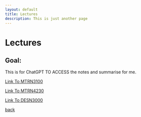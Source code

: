 ```yaml
---
layout: default
title: Lectures 
description: This is just another page
---
```


#  Lectures 

## Goal:

This is for ChatGPT TO ACCESS the notes and summarise for me.

[Link To MTRN3100](/MTRN3100/lectures.html)

[Link To MTRN4230](/MTRN4230/lectures.html)

[Link To DESN3000](/DESN3000/lectures.html)

[back](../index.html)